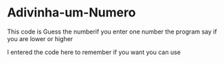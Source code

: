 # Adivinha-um-Numero

This code is Guess the numberif you enter one number the program say if you are lower or higher

I entered the code here to remember if you want you can use
